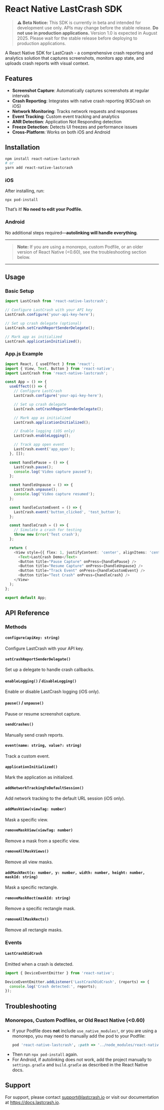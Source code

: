 # React Native LastCrash SDK

> **⚠️ Beta Notice:**
> This SDK is currently in beta and intended for development use only. APIs may change before the stable release.
> **Do not use in production applications.**
> Version 1.0 is expected in August 2025. Please wait for the stable release before deploying to production applications.

A React Native SDK for LastCrash - a comprehensive crash reporting and analytics solution that captures screenshots, monitors app state, and uploads crash reports with visual context.

## Features

- **Screenshot Capture**: Automatically captures screenshots at regular intervals
- **Crash Reporting**: Integrates with native crash reporting (KSCrash on iOS)
- **Network Monitoring**: Tracks network requests and responses
- **Event Tracking**: Custom event tracking and analytics
- **ANR Detection**: Application Not Responding detection
- **Freeze Detection**: Detects UI freezes and performance issues
- **Cross-Platform**: Works on both iOS and Android

## Installation

```sh
npm install react-native-lastcrash
# or
yarn add react-native-lastcrash
```

### iOS
After installing, run:

```sh
npx pod-install
```

That’s it! **No need to edit your Podfile.**

### Android
No additional steps required—**autolinking will handle everything**.

---

> **Note:**
> If you are using a monorepo, custom Podfile, or an older version of React Native (<0.60), see the troubleshooting section below.

---

## Usage

### Basic Setup

```typescript
import LastCrash from 'react-native-lastcrash';

// Configure LastCrash with your API key
LastCrash.configure('your-api-key-here');

// Set up crash delegate (optional)
LastCrash.setCrashReportSenderDelegate();

// Mark app as initialized
LastCrash.applicationInitialized();
```

### App.js Example

```typescript
import React, { useEffect } from 'react';
import { View, Text, Button } from 'react-native';
import LastCrash from 'react-native-lastcrash';

const App = () => {
  useEffect(() => {
    // Configure LastCrash
    LastCrash.configure('your-api-key-here');

    // Set up crash delegate
    LastCrash.setCrashReportSenderDelegate();

    // Mark app as initialized
    LastCrash.applicationInitialized();

    // Enable logging (iOS only)
    LastCrash.enableLogging();

    // Track app open event
    LastCrash.event('app_open');
  }, []);

  const handlePause = () => {
    LastCrash.pause();
    console.log('Video capture paused');
  };

  const handleUnpause = () => {
    LastCrash.unpause();
    console.log('Video capture resumed');
  };

  const handleCustomEvent = () => {
    LastCrash.event('button_clicked', 'test_button');
  };

  const handleCrash = () => {
    // Simulate a crash for testing
    throw new Error('Test crash');
  };

  return (
    <View style={{ flex: 1, justifyContent: 'center', alignItems: 'center' }}>
      <Text>LastCrash Demo</Text>
      <Button title="Pause Capture" onPress={handlePause} />
      <Button title="Resume Capture" onPress={handleUnpause} />
      <Button title="Track Event" onPress={handleCustomEvent} />
      <Button title="Test Crash" onPress={handleCrash} />
    </View>
  );
};

export default App;
```

## API Reference

### Methods

#### `configure(apiKey: string)`
Configure LastCrash with your API key.

#### `setCrashReportSenderDelegate()`
Set up a delegate to handle crash callbacks.

#### `enableLogging()` / `disableLogging()`
Enable or disable LastCrash logging (iOS only).

#### `pause()` / `unpause()`
Pause or resume screenshot capture.

#### `sendCrashes()`
Manually send crash reports.

#### `event(name: string, value?: string)`
Track a custom event.

#### `applicationInitialized()`
Mark the application as initialized.

#### `addNetworkTrackingToDefaultSession()`
Add network tracking to the default URL session (iOS only).

#### `addMaskView(viewTag: number)`
Mask a specific view.

#### `removeMaskView(viewTag: number)`
Remove a mask from a specific view.

#### `removeAllMaskViews()`
Remove all view masks.

#### `addMaskRect(x: number, y: number, width: number, height: number, maskId: string)`
Mask a specific rectangle.

#### `removeMaskRect(maskId: string)`
Remove a specific rectangle mask.

#### `removeAllMaskRects()`
Remove all rectangle masks.

### Events

#### `LastCrashDidCrash`
Emitted when a crash is detected.

```typescript
import { DeviceEventEmitter } from 'react-native';

DeviceEventEmitter.addListener('LastCrashDidCrash', (reports) => {
  console.log('Crash detected:', reports);
});
```

## Troubleshooting

### Monorepos, Custom Podfiles, or Old React Native (<0.60)
- If your Podfile does **not** include `use_native_modules!`, or you are using a monorepo, you may need to manually add the pod to your Podfile:
  ```ruby
  pod 'react-native-lastcrash', :path => '../node_modules/react-native-lastcrash'
  ```
- Then run `npx pod-install` again.
- For Android, if autolinking does not work, add the project manually to `settings.gradle` and `build.gradle` as described in the React Native docs.

## Support

For support, please contact support@lastcrash.io or visit our documentation at https://docs.lastcrash.io.
